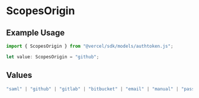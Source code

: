 # ScopesOrigin

## Example Usage

```typescript
import { ScopesOrigin } from "@vercel/sdk/models/authtoken.js";

let value: ScopesOrigin = "github";
```

## Values

```typescript
"saml" | "github" | "gitlab" | "bitbucket" | "email" | "manual" | "passkey" | "otp" | "sms" | "invite"
```